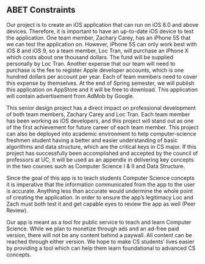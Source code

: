 ## ABET Constraints


Our project is to create an iOS application that can run on iOS 8.0 and above devices. Therefore, it is important to have an up-to-date iOS device to test the application. One team member, Zachary Carey, has an iPhone 5S that we can test the application on. However, iPhone 5S can only work best with iOS 8 and iOS 9, so a team member, Loc Tran, will purchase an iPhone X which costs about one thousand dollars. The fund will be supplied personally by Loc Tran. Another expense that our team will need to purchase is the fee to register Apple developer accounts, which is one hundred dollars per account per year. Each of team members need to cover this expense by themselves. At the end of Spring semester, we will publish this application on AppStore and it will be free to download. This application will contain advertisement from AdMob by Google.

This senior design project has a direct impact on professional development of both team members, Zachary Carey and Loc Tran. Each team member has been working as iOS developers, and this project will stand out as one of the first achievement for future career of each team member. This project can also be deployed into academic environment to help computer-science freshmen student having a better and easier understanding of basic algorithms and data structure, which are the critical keys in CS major. If this project has successfully been accomplished and accepted by the council of professors at UC, it will be used as an appendix in delivering key concepts in the two courses such as Computer Science I & II and Data Structure.

Since the goal of this app is to teach students Computer Science concepts it is imperative that the information communicated from the app to the user is accurate. Anything less than accurate would undermine the whole point of creating the application. In order to ensure the app’s legitimacy Loc and Zach must both test it and get capable eyes to review the app as well (Peer Review).

Our app is meant as a tool for public service to teach and learn Computer Science. While we plan to monetize through ads and an ad-free paid version, there will not be any content behind a paywall. All content can be reached through either version. We hope to make CS students’ lives easier by providing a tool which can help them learn foundational to advanced CS concepts.
